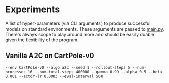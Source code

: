 # Experiments

A list of hyper-parameters (via CLI arguments) to produce successful models on standard environments.
These arguments are passed to [main.py](./main.py). There's always scope to play around more
and should be easily doable given the flexibility of the program.

## Vanilla A2C on CartPole-v0

```
--env CartPole-v0 --algo a2c --seed 1 --rollout-steps 5 --num-processes 16 --num-total-steps 400000 --gamma 0.99 --alpha 0.5 --beta 0.001 --actor-lr 0.0003 --eval-interval 500
```
